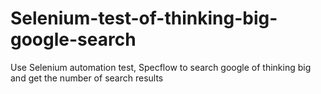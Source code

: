 # Selenium-test-of-thinking-big-google-search
Use Selenium automation test, Specflow to search google of thinking big and get the number of search results
